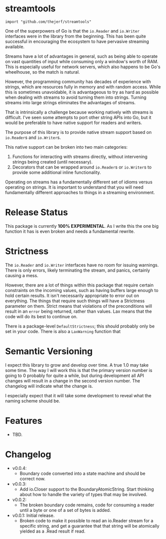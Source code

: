 streamtools
===========

    import "github.com/thejerf/streamtools"

One of the superpowers of Go is that the `io.Reader` and `io.Writer`
interfaces were in the library from the beginning. This has been quite
successful in encouraging the ecosystem to have pervasive streaming
available.

Streams have a lot of advantages in general, such as being able to operate
on vast quantities of input while consuming only a window's worth of
RAM. This is especially useful for network servers, which also happens to
be Go's wheelhouse, so the match is natural.

However, the programming community has decades of experience with strings,
which are resources fully in memory and with random access. While this is
sometimes unavoidable, it is advantageous to try as hard as possible when
dealing with streams to avoid turning them into strings. Turning streams
into large strings eliminates the advantages of streams.

That is intrinsically a challenge because working natively with streams is
difficult. I've seen some attempts to port other string APIs into Go, but
it would be preferable to have native support for readers and writers.

The purpose of this library is to provide native stream support based on
`io.Reader`s and `io.Writer`s.

This native support can be broken into two main categories:

1. Functions for interacting with streams directly, without intervening
   strings being created (until necessary).
2. Decorators that can be wrapped around `io.Reader`s or `io.Writer`s to
   provide some additional inline functionality.

Operating on streams has a fundamentally different set of idioms versus
operating on strings. It is important to understand that you will need
fundamentally different approaches to things in a streaming environment.

Release Status
==============

This package is currently **100% EXPERIMENTAL**. As I write this the one
big function it has is even broken and needs a fundamental rewrite.

Strictness
==========

The `io.Reader` and `io.Writer` interfaces have no room for issuing
warnings. There is only errors, likely terminating the stream, and panics,
certainly causing a mess.

However, there are a lot of things within this package that require certain
constraints on the incoming values, such as having buffers large enough to
hold certain results. It isn't necessarily appropriate to error out on
everything. The things that require such things will have a Strictness
parameter on them. Strict means that violations of the preconditions will
result in an `error` being returned, rather than values. Lax means that the
code will do its best to continue on.

There is a package-level `DefaultStrictness`; this should probably only be
set in your code. There is also a `LaxWarning` function that 

Semantic Versioning
===================

I expect this library to grow and develop over time. A true 1.0 may take
some time. The way I will work this is that the primary version number is
going to 0 probably for quite a while, but during development all API
changes will result in a change in the second version number. The changelog
will indicate what the change is.

I especially expect that it will take some development to reveal what the
naming scheme should be.

Features
========

* TBD.

Changelog
=========

* v0.0.4:
  * Boundary code converted into a state machine and should be correct now.
* v0.0.3:
  * Add io.Closer support to the BoundaryAtomicString. Start thinking about
    how to handle the variety of types that may be involved.
* v0.0.2:
  * The broken boundary code remains, code for consuming a reader until a
    byte or one of a set of bytes is added.
* v0.0.1: Initial release.
  * Broken code to make it possible to read an io.Reader stream for a
    specific string, and get a guarantee that that string will be
    atomically yielded as a .Read result if read.
